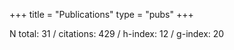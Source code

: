 +++
title = "Publications"
type = "pubs"
+++

N total: 31 / citations: 429 / h-index: 12 / g-index: 20